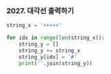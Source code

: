 

### 2027. 대각선 출력하기

```python
string_x = '+++++'

for idx in range(len(string_x)):
    string_y = []
    string_y += string_x
    string_y[idx] = '#'
    print(''.join(string_y))
```

